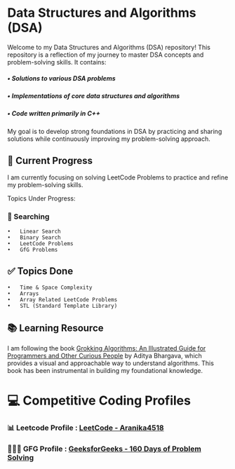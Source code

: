 # Data Structures and Algorithms (DSA)

Welcome to my Data Structures and Algorithms (DSA) repository! This repository is a reflection of my journey to master DSA concepts and problem-solving skills. It contains:

##### •  Solutions to various DSA problems
##### •  Implementations of core data structures and algorithms
##### •  Code written primarily in C++

My goal is to develop strong foundations in DSA by practicing and sharing solutions while continuously improving my problem-solving approach.


## 🚀 Current Progress
I am currently focusing on solving LeetCode Problems to practice and refine my problem-solving skills.

Topics Under Progress:
### 🔎 Searching
	•	Linear Search
	•	Binary Search
	•	LeetCode Problems
    •	GfG Problems


## ✅ Topics Done
    •	Time & Space Complexity
    •	Arrays
    •	Array Related LeetCode Problems
    •	STL (Standard Template Library)


## 📚 Learning Resource

I am following the book [Grokking Algorithms: An Illustrated Guide for Programmers and Other Curious People](https://www.manning.com/books/grokking-algorithms) by Aditya Bhargava, which provides a visual and approachable way to understand algorithms. This book has been instrumental in building my foundational knowledge.

# 💻 Competitive Coding Profiles

### 📊 Leetcode Profile :  [LeetCode - Aranika4518](https://leetcode.com/u/AravaChoudhary/)
### 🧑🏻‍💻 GFG Profile : [GeeksforGeeks - 160 Days of Problem Solving](https://www.geeksforgeeks.org/user/aravachoudhary/)